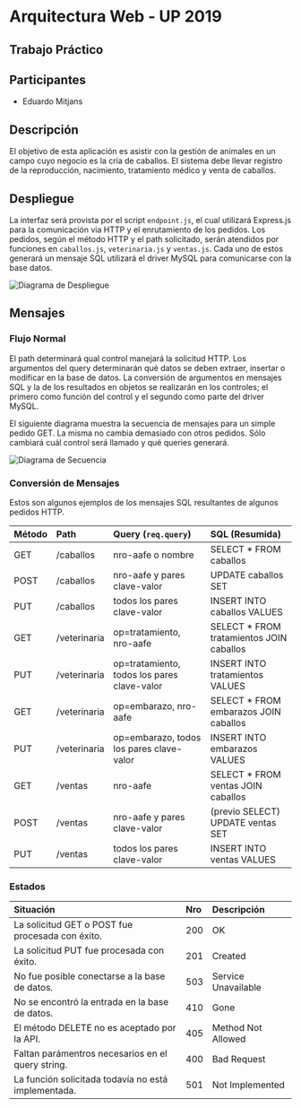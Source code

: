 # Arquitectura Web - UP 2019
## Trabajo Práctico
## Participantes

- Eduardo Mitjans

## Descripción

El objetivo de esta aplicación es asistir con la gestión de animales en un campo cuyo negocio es la cría de caballos.
El sistema debe llevar registro de la reproducción, nacimiento, tratamiento médico y venta de caballos.

## Despliegue

La interfaz será provista por el script `endpoint.js`, el cual utilizará Express.js para la comunicación via HTTP y el enrutamiento de los pedidos. Los pedidos, según el método HTTP y el path solicitado, serán atendidos por funciones en `caballos.js`, `veterinaria.js` y `ventas.js`. Cada uno de estos generará un mensaje SQL utilizará el driver MySQL para comunicarse con la base datos.

![Diagrama de Despliegue](http://www.plantuml.com/plantuml/proxy?src=https://raw.githubusercontent.com/Edu237/arq-web/master/uml/despliegue.puml)

## Mensajes
### Flujo Normal

El path determinará qual control manejará la solicitud HTTP. Los argumentos del query determinarán qué datos se deben extraer, insertar o modificar en la base de datos. La conversión de argumentos en mensajes SQL y la de los resultados en objetos se realizarán en los controles; el primero como función del control y el segundo como parte del driver MySQL.

El siguiente diagrama muestra la secuencia de mensajes para un simple pedido GET. La misma no cambia demasiado con otros pedidos. Sólo cambiará cuál control será llamado y qué queries generará.

![Diagrama de Secuencia](http://www.plantuml.com/plantuml/proxy?src=https://raw.githubusercontent.com/Edu237/arq-web/master/uml/get-sequence.puml)

### Conversión de Mensajes

Estos son algunos ejemplos de los mensajes SQL resultantes de algunos pedidos HTTP.

|Método|Path|Query (`req.query`)|SQL (Resumida)|
|:--|:--|:--|:--|
|GET|/caballos|nro-aafe o nombre|SELECT * FROM caballos|
|POST|/caballos|nro-aafe y pares clave-valor|UPDATE caballos SET|
|PUT|/caballos|todos los pares clave-valor|INSERT INTO caballos VALUES|
|GET|/veterinaria|op=tratamiento, nro-aafe|SELECT * FROM tratamientos JOIN caballos|
|PUT|/veterinaria|op=tratamiento, todos los pares clave-valor|INSERT INTO tratamientos VALUES|
|GET|/veterinaria|op=embarazo, nro-aafe|SELECT * FROM embarazos JOIN caballos|
|PUT|/veterinaria|op=embarazo, todos los pares clave-valor|INSERT INTO embarazos VALUES|
|GET|/ventas|nro-aafe|SELECT * FROM ventas JOIN caballos|
|POST|/ventas|nro-aafe y pares clave-valor|(previo SELECT) UPDATE ventas SET|
|PUT|/ventas|todos los pares clave-valor|INSERT INTO ventas VALUES|

### Estados

|Situación|Nro|Descripción|
|:--|:--|:--|
|La solicitud GET o POST fue procesada con éxito.|200|OK|
|La solicitud PUT fue procesada con éxito.|201|Created|
|No fue posible conectarse a la base de datos.|503|Service Unavailable|
|No se encontró la entrada en la base de datos.|410|Gone|
|El método DELETE no es aceptado por la API.|405|Method Not Allowed|
|Faltan parámentros necesarios en el query string.|400|Bad Request|
|La función solicitada todavía no está implementada.|501|Not Implemented|
